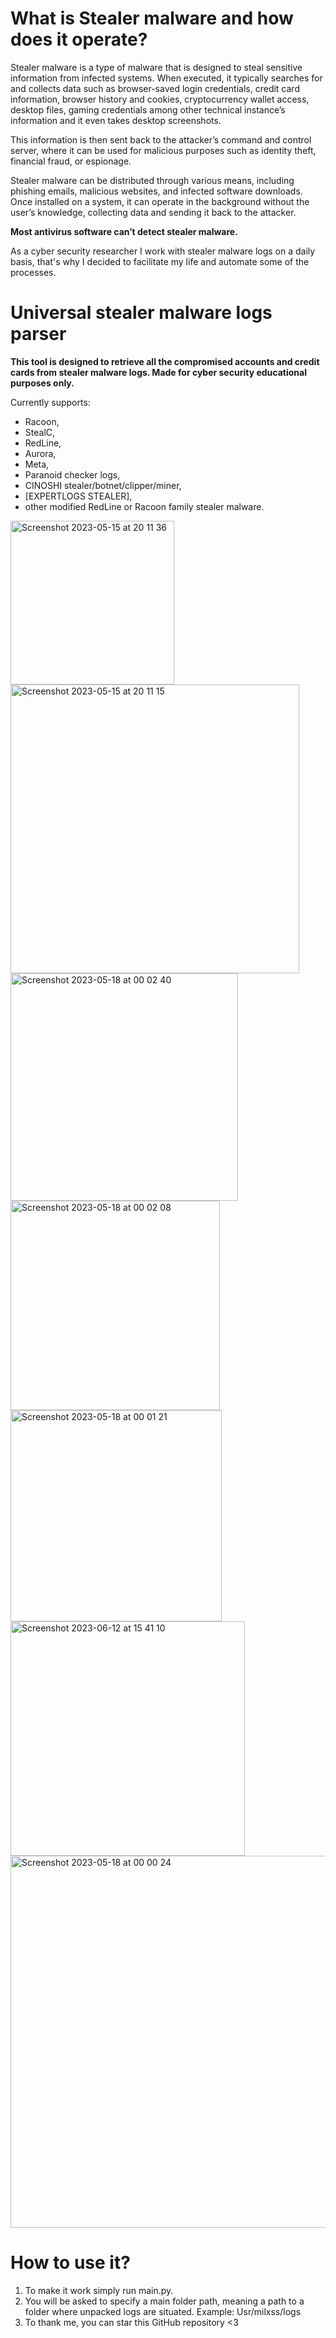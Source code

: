 **<h1> What is Stealer malware and how does it operate?</h1>** 
Stealer malware is a type of malware that is designed to steal sensitive information from infected systems. When executed, it typically searches for and collects data such as browser-saved login credentials, credit card information, browser history and cookies, cryptocurrency wallet access, desktop files, gaming credentials among other technical instance’s information and it even takes desktop screenshots.

This information is then sent back to the attacker’s command and control server, where it can be used for malicious purposes such as identity theft, financial fraud, or espionage. 

Stealer malware can be distributed through various means, including phishing emails, malicious websites, and infected software downloads. Once installed on a system, it can operate in the background without the user’s knowledge, collecting data and sending it back to the attacker.

**Most antivirus software can’t detect stealer malware.**

As a cyber security researcher I work with stealer malware logs on a daily basis, that's why I decided to facilitate my life and automate some of the processes.


# Universal stealer malware logs parser

**This tool is designed to retrieve all the compromised accounts and credit cards from stealer malware logs.
Made for cyber security educational purposes only.**

Currently supports:
- Racoon,
- StealC,
- RedLine,
- Aurora,
- Meta,
- Paranoid checker logs,
- CINOSHI stealer/botnet/clipper/miner,
- [EXPERTLOGS STEALER],
- other modified RedLine or Racoon family stealer malware. 

<img width="262" alt="Screenshot 2023-05-15 at 20 11 36" src="https://github.com/milxss/racoon_log_parser/assets/42537931/0552234b-ca21-42d4-bb24-c137e1b69d10"> <img width="462" alt="Screenshot 2023-05-15 at 20 11 15" src="https://github.com/milxss/racoon_log_parser/assets/42537931/f2a67bee-4c11-4fd2-8f4b-d58dd27ce74f">
<img width="364" alt="Screenshot 2023-05-18 at 00 02 40" src="https://github.com/milxss/racoon_log_parser/assets/42537931/1f6eee5d-ffbd-4943-b06e-b34c4820a4d8">
<img width="335" alt="Screenshot 2023-05-18 at 00 02 08" src="https://github.com/milxss/racoon_log_parser/assets/42537931/aa5379e3-099d-4175-8e57-9dba293de0b5">
<img width="338" alt="Screenshot 2023-05-18 at 00 01 21" src="https://github.com/milxss/racoon_log_parser/assets/42537931/be40d4ec-eba6-42ed-8b59-afe1f578bbd5">
<img width="375" alt="Screenshot 2023-06-12 at 15 41 10" src="https://github.com/milxss/universal_log_parser/assets/42537931/58150d1b-6da6-4609-8671-9ec58aae6b31">
<img width="595" alt="Screenshot 2023-05-18 at 00 00 24" src="https://github.com/milxss/racoon_log_parser/assets/42537931/2c3eb768-883a-47ba-a201-d62b49b4ac8a">


**<h1> How to use it?</h1>**

1. To make it work simply run main.py. 
2. You will be asked to specify a main folder path, meaning a path to a folder where unpacked logs are situated. Example: Usr/milxss/logs
3. To thank me, you can star this GitHub repository <3
